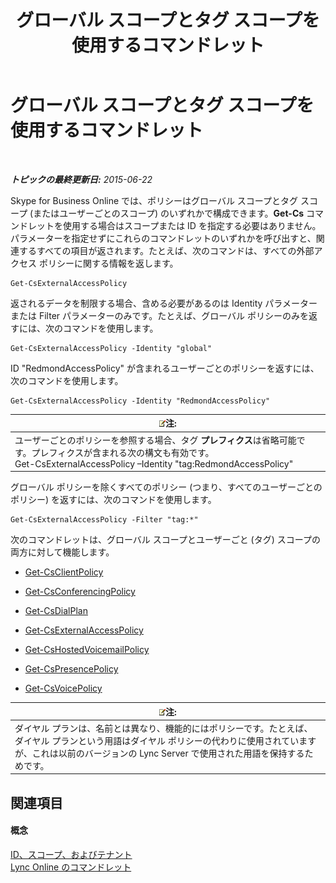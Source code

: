 ﻿---
title: グローバル スコープとタグ スコープを使用するコマンドレット
TOCTitle: グローバル スコープとタグ スコープを使用するコマンドレット
ms:assetid: 1e2bc055-8a72-425e-967b-e253add7018c
ms:mtpsurl: https://technet.microsoft.com/ja-jp/library/Dn362774(v=OCS.15)
ms:contentKeyID: 56270054
ms.date: 06/02/2017
mtps_version: v=OCS.15
ms.translationtype: HT
---

# グローバル スコープとタグ スコープを使用するコマンドレット

 

_**トピックの最終更新日:** 2015-06-22_

Skype for Business Online では、ポリシーはグローバル スコープとタグ スコープ (またはユーザーごとのスコープ) のいずれかで構成できます。**Get-Cs** コマンドレットを使用する場合はスコープまたは ID を指定する必要はありません。パラメーターを指定せずにこれらのコマンドレットのいずれかを呼び出すと、関連するすべての項目が返されます。たとえば、次のコマンドは、すべての外部アクセス ポリシーに関する情報を返します。

    Get-CsExternalAccessPolicy

返されるデータを制限する場合、含める必要があるのは Identity パラメーターまたは Filter パラメーターのみです。たとえば、グローバル ポリシーのみを返すには、次のコマンドを使用します。

    Get-CsExternalAccessPolicy -Identity "global"

ID "RedmondAccessPolicy" が含まれるユーザーごとのポリシーを返すには、次のコマンドを使用します。

    Get-CsExternalAccessPolicy -Identity "RedmondAccessPolicy"

<table>
<thead>
<tr class="header">
<th><img src="images/Gg412781.note(OCS.15).gif" title="note" alt="note" />注:</th>
</tr>
</thead>
<tbody>
<tr class="odd">
<td>ユーザーごとのポリシーを参照する場合、タグ <strong>プレフィクス</strong>は省略可能です。プレフィクスが含まれる次の構文も有効です。<br />
Get-CsExternalAccessPolicy –Identity &quot;tag:RedmondAccessPolicy&quot;</td>
</tr>
</tbody>
</table>


グローバル ポリシーを除くすべてのポリシー (つまり、すべてのユーザーごとのポリシー) を返すには、次のコマンドを使用します。

    Get-CsExternalAccessPolicy -Filter "tag:*"

次のコマンドレットは、グローバル スコープとユーザーごと (タグ) スコープの両方に対して機能します。

  - [Get-CsClientPolicy](https://docs.microsoft.com/en-us/powershell/module/skype/Get-CsClientPolicy)

  - [Get-CsConferencingPolicy](get-csconferencingpolicy.md)

  - [Get-CsDialPlan](get-csdialplan.md)

  - [Get-CsExternalAccessPolicy](get-csexternalaccesspolicy.md)

  - [Get-CsHostedVoicemailPolicy](get-cshostedvoicemailpolicy.md)

  - [Get-CsPresencePolicy](get-cspresencepolicy.md)

  - [Get-CsVoicePolicy](get-csvoicepolicy.md)

<table>
<thead>
<tr class="header">
<th><img src="images/Gg412781.note(OCS.15).gif" title="note" alt="note" />注:</th>
</tr>
</thead>
<tbody>
<tr class="odd">
<td>ダイヤル プランは、名前とは異なり、機能的にはポリシーです。たとえば、ダイヤル プランという用語はダイヤル ポリシーの代わりに使用されていますが、これは以前のバージョンの Lync Server で使用された用語を保持するためです。</td>
</tr>
</tbody>
</table>


## 関連項目

#### 概念

[ID、スコープ、およびテナント](identities-scopes-and-tenants-in-skype-for-business-online.md)  
[Lync Online のコマンドレット](the-skype-for-business-online-cmdlets.md)

